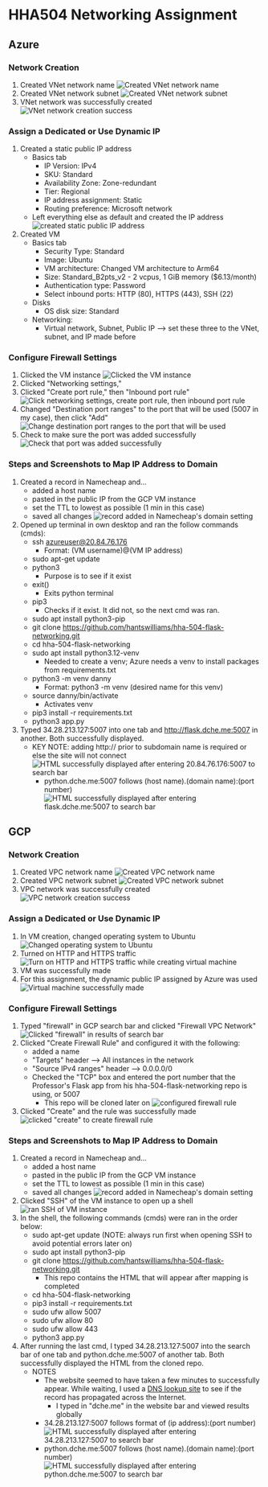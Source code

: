 # HHA504 Networking Assignment

## Azure
### Network Creation
1. Created VNet network name
![Created VNet network name](img/azure/network_creation/network_creation_1.png)
2. Created VNet network subnet
![Created VNet network subnet](img/azure/network_creation/network_creation_2.png)
3. VNet network was successfully created
![VNet network creation success](img/azure/network_creation/network_creation_3.png)

### Assign a Dedicated or Use Dynamic IP
1. Created a static public IP address
    * Basics tab
        * IP Version: IPv4
        * SKU: Standard
        * Availability Zone: Zone-redundant
        * Tier: Regional
        * IP address assignment: Static
        * Routing preference: Microsoft network
    * Left everything else as default and created the IP address
![created static public IP address](img/azure/ip_reservation/reservation.png)
2. Created VM
    * Basics tab
        * Security Type: Standard
        * Image: Ubuntu
        * VM architecture: Changed VM architecture to Arm64
        * Size: Standard_B2pts_v2 - 2 vcpus, 1 GiB memory ($6.13/month)
        * Authentication type: Password
        * Select inbound ports: HTTP (80), HTTPS (443), SSH (22)
    * Disks
        * OS disk size: Standard
    * Networking:
        * Virtual network, Subnet, Public IP --> set these three to the VNet, subnet, and IP made before

### Configure Firewall Settings
1. Clicked the VM instance 
![Clicked the VM instance](img/azure/firewall/firewall_1.png) 
2. Clicked "Networking settings," 
3. Clicked "Create port rule," then "Inbound port rule"
![Click networking settings, create port rule, then inbound port rule](img/azure/firewall/firewall_2.png) 
4. Changed "Destination port ranges" to the port that will be used (5007 in my case), then click "Add"
![Change destination port ranges to the port that will be used](img/azure/firewall/firewall_3.png) 
5. Check to make sure the port was added successfully
![Check that port was added successfully](img/azure/firewall/firewall_4.png) 


### Steps and Screenshots to Map IP Address to Domain
1. Created a record in Namecheap and...
    * added a host name
    * pasted in the public IP from the GCP VM instance
    * set the TTL to lowest as possible (1 min in this case)
    * saved all changes
![record added in Namecheap's domain setting](img/azure/dns/namecheap.png)
2. Opened up terminal in own desktop and ran the follow commands (cmds):
    * ssh azureuser@20.84.76.176
        * Format: (VM username)@(VM IP address)
    * sudo apt-get update
    * python3
        * Purpose is to see if it exist
    * exit()
        * Exits python terminal
    * pip3
        * Checks if it exist. It did not, so the next cmd was ran.
    * sudo apt install python3-pip
    * git clone https://github.com/hantswilliams/hha-504-flask-networking.git
    * cd hha-504-flask-networking
    * sudo apt install python3.12-venv
        * Needed to create a venv; Azure needs a venv to install packages from requirements.txt
    * python3 -m venv danny
        * Format: python3 -m venv (desired name for this venv)
    * source danny/bin/activate
        * Activates venv
    * pip3 install -r requirements.txt
    * python3 app.py
3. Typed 34.28.213.127:5007 into one tab and http://flask.dche.me:5007 in another. Both successfully displayed.
    * KEY NOTE: adding http:// prior to subdomain name is required or else the site will not connect
![HTML successfully displayed after entering 20.84.76.176:5007 to search bar](img/azure/dns/enter_ip_n_port.png)
        * python.dche.me:5007 follows (host name).(domain name):(port number)
![HTML successfully displayed after entering flask.dche.me:5007 to search bar](img/azure/dns/enter_domain_n_port.png)

## GCP
### Network Creation
1. Created VPC network name
![Created VPC network name](img/gcp/network_creation/network_creation_1.png)
2. Created VPC network subnet
![Created VPC network subnet](img/gcp/network_creation/network_creation_2.png)
3. VPC network was successfully created
![VPC network creation success](img/gcp/network_creation/network_creation_3.png)

### Assign a Dedicated or Use Dynamic IP
1. In VM creation, changed operating system to Ubuntu
![Changed operating system to Ubuntu](img/gcp/ip_reservation/make_vm_1.png)
2. Turned on HTTP and HTTPS traffic
![Turn on HTTP and HTTPS traffic while creating virtual machine](img/gcp/ip_reservation/make_vm_2.png)
3. VM was successfully made
4. For this assignment, the dynamic public IP assigned by Azure was used
![Virtual machine successfully made](img/gcp/ip_reservation/public_ip.png)

### Configure Firewall Settings
1. Typed "firewall" in GCP search bar and clicked "Firewall VPC Network"
![Clicked "firewall" in results of search bar](img/gcp/firewall/go_to_firewall.png)
2. Clicked "Create Firewall Rule" and configured it with the following:
    * added a name
    * "Targets" header --> All instances in the network 
    * "Source IPv4 ranges" header --> 0.0.0.0/0
    * Checked the "TCP" box and entered the port number that the Professor's Flask app from his hha-504-flask-networking repo is using, or 5007
        * This repo will be cloned later on
![configured firewall rule](img/gcp/firewall/rule_config.png)
3. Clicked "Create" and the rule was successfully made
![clicked "create" to create firewall rule](img/gcp/firewall/rule_created.png)

### Steps and Screenshots to Map IP Address to Domain
1. Created a record in Namecheap and...
    * added a host name
    * pasted in the public IP from the GCP VM instance
    * set the TTL to lowest as possible (1 min in this case)
    * saved all changes
![record added in Namecheap's domain setting](img/gcp/dns/namecheap.png)
2. Clicked "SSH" of the VM instance to open up a shell
![ran SSH of VM instance](img/gcp/dns/ran_ssh.png)
3. In the shell, the following commands (cmds) were ran in the order below:
    * sudo apt-get update (NOTE: always run first when opening SSH to avoid potential errors later on)
    * sudo apt install python3-pip
    * git clone https://github.com/hantswilliams/hha-504-flask-networking.git
        * This repo contains the HTML that will appear after mapping is completed
    * cd hha-504-flask-networking
    * pip3 install -r requirements.txt
    * sudo ufw allow 5007
    * sudo ufw allow 80
    * sudo ufw allow 443
    * python3 app.py
5. After running the last cmd, I typed 34.28.213.127:5007 into the search bar of one tab and python.dche.me:5007 of another tab. Both successfully displayed the HTML from the cloned repo.
    * NOTES
        * The website seemed to have taken a few minutes to successfully appear. While waiting, I used a [DNS lookup site](https://www.whatsmydns.net/dns-lookup/a-records) to see if the record has propagated across the Internet.
            * I typed in "dche.me" in the website bar and viewed results globally 
        * 34.28.213.127:5007 follows format of (ip address):(port number)
![HTML successfully displayed after entering 34.28.213.127:5007 to search bar](img/gcp/dns/enter_ip_n_port.png)
        * python.dche.me:5007 follows (host name).(domain name):(port number)
![HTML successfully displayed after entering python.dche.me:5007 to search bar](img/gcp/dns/enter_domain_n_port.png)